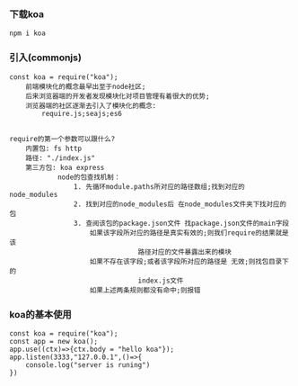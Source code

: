### 下载koa
    npm i koa

### 引入(commonjs)
    const koa = require("koa");
        前端模块化的概念最早出至于node社区;
        后来浏览器端的开发者发现模块化对项目管理有着很大的优势;
        浏览器端的社区逐渐去引入了模块化的概念:
            require.js;seajs;es6


    require的第一个参数可以跟什么?
        内置包: fs http
        路径: "./index.js"
        第三方包: koa express
                node的包查找机制：
                    1. 先循环module.paths所对应的路径数组;找到对应的node_modules
                    2. 找到对应的node_modules后 在node_modules文件夹下找对应的包
                    3. 查阅该包的package.json文件 找package.json文件的main字段
                        如果该字段所对应的路径是真实有效的;则我们require的结果就是该
                                    路径对应的文件暴露出来的模块
                        如果不存在该字段;或者该字段所对应的路径是 无效;则找包目录下的
                                    index.js文件
                        如果上述两条规则都没有命中;则报错

### koa的基本使用
    const koa = require("koa");
    const app = new koa();
    app.use((ctx)=>{ctx.body = "hello koa"});
    app.listen(3333,"127.0.0.1",()=>{
        console.log("server is runing")
    })


